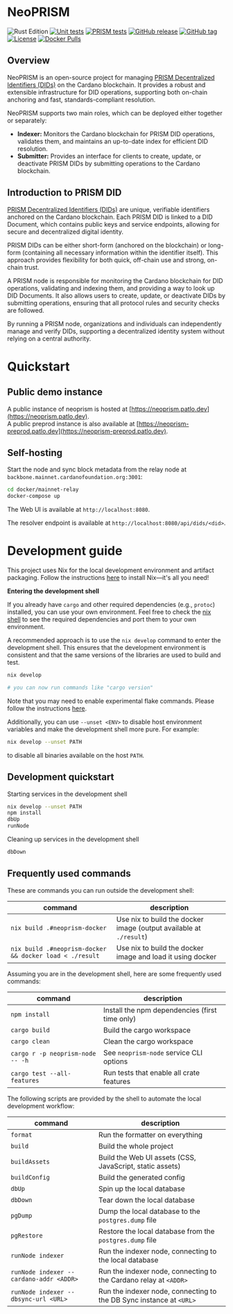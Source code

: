 # NeoPRISM

![Rust Edition](https://img.shields.io/badge/edition-2024-blue)
[![Unit tests](https://github.com/hyperledger-identus/neoprism/actions/workflows/checks.yml/badge.svg)](https://github.com/hyperledger-identus/neoprism/actions)
[![PRISM tests](https://github.com/hyperledger-identus/neoprism/actions/workflows/integration-test.yml/badge.svg)](https://github.com/hyperledger-identus/neoprism/actions)
[![GitHub release](https://img.shields.io/github/release/hyperledger-identus/neoprism.svg)](https://github.com/hyperledger-identus/neoprism/releases)
[![GitHub tag](https://img.shields.io/github/tag/hyperledger-identus/neoprism.svg)](https://github.com/hyperledger-identus/neoprism/tags)
[![License](https://img.shields.io/github/license/hyperledger-identus/neoprism.svg)](./LICENSE)
[![Docker Pulls](https://img.shields.io/docker/pulls/hyperledgeridentus/identus-neoprism)](https://hub.docker.com/r/hyperledgeridentus/identus-neoprism)

## Overview

NeoPRISM is an open-source project for managing [PRISM Decentralized Identifiers (DIDs)](https://www.w3.org/TR/did-core/) on the Cardano blockchain. It provides a robust and extensible infrastructure for DID operations, supporting both on-chain anchoring and fast, standards-compliant resolution.

NeoPRISM supports two main roles, which can be deployed either together or separately:

- **Indexer:** Monitors the Cardano blockchain for PRISM DID operations, validates them, and maintains an up-to-date index for efficient DID resolution.
- **Submitter:** Provides an interface for clients to create, update, or deactivate PRISM DIDs by submitting operations to the Cardano blockchain.

## Introduction to PRISM DID

[PRISM Decentralized Identifiers (DIDs)](https://github.com/input-output-hk/prism-did-method-spec/blob/main/w3c-spec/PRISM-method.md) are unique, verifiable identifiers anchored on the Cardano blockchain. Each PRISM DID is linked to a DID Document, which contains public keys and service endpoints, allowing for secure and decentralized digital identity.

PRISM DIDs can be either short-form (anchored on the blockchain) or long-form (containing all necessary information within the identifier itself). This approach provides flexibility for both quick, off-chain use and strong, on-chain trust.

A PRISM node is responsible for monitoring the Cardano blockchain for DID operations, validating and indexing them, and providing a way to look up DID Documents. It also allows users to create, update, or deactivate DIDs by submitting operations, ensuring that all protocol rules and security checks are followed.

By running a PRISM node, organizations and individuals can independently manage and verify DIDs, supporting a decentralized identity system without relying on a central authority.

# Quickstart

## Public demo instance

A public instance of neoprism is hosted at [https://neoprism.patlo.dev](https://neoprism.patlo.dev).  
A public preprod instance is also available at [https://neoprism-preprod.patlo.dev](https://neoprism-preprod.patlo.dev).

## Self-hosting

Start the node and sync block metadata from the relay node at `backbone.mainnet.cardanofoundation.org:3001`:

```bash
cd docker/mainnet-relay
docker-compose up
```

The Web UI is available at `http://localhost:8080`.

The resolver endpoint is available at `http://localhost:8080/api/dids/<did>`.


# Development guide

This project uses Nix for the local development environment and artifact packaging.
Follow the instructions [here](https://nixos.org/download/#download-nix) to install Nix—it's all you need!

__Entering the development shell__

If you already have `cargo` and other required dependencies (e.g., `protoc`) installed, you can use your own environment.
Feel free to check the [nix shell](./nix/devShells/neoprism.nix) to see the required dependencies and port them to your own environment.

A recommended approach is to use the `nix develop` command to enter the development shell.
This ensures that the development environment is consistent and that the same versions of the libraries are used to build and test.


```bash
nix develop

# you can now run commands like "cargo version"
```
Note that you may need to enable experimental flake commands. Please follow the instructions [here](https://nixos.wiki/wiki/Flakes).

Additionally, you can use `--unset <ENV>` to disable host environment variables and make the development shell more pure.
For example:

```bash
nix develop --unset PATH
```

to disable all binaries available on the host `PATH`.


## Development quickstart

Starting services in the development shell

```bash
nix develop --unset PATH
npm install
dbUp
runNode
```

Cleaning up services in the development shell

```bash
dbDown
```

## Frequently used commands

These are commands you can run outside the development shell:

| command                                                 | description                                                        |
|---------------------------------------------------------|--------------------------------------------------------------------|
| `nix build .#neoprism-docker`                           | Use nix to build the docker image (output available at `./result`) |
| `nix build .#neoprism-docker && docker load < ./result` | Use nix to build the docker image and load it using docker         |

Assuming you are in the development shell, here are some frequently used commands:

| command                          | description                                    |
|----------------------------------|------------------------------------------------|
| `npm install`                    | Install the npm dependencies (first time only) |
| `cargo build`                    | Build the cargo workspace                      |
| `cargo clean`                    | Clean the cargo workspace                      |
| `cargo r -p neoprism-node -- -h` | See `neoprism-node` service CLI options        |
| `cargo test --all-features`      | Run tests that enable all crate features       |

The following scripts are provided by the shell to automate the local development workflow:

| command                                 | description                                                        |
|-----------------------------------------|--------------------------------------------------------------------|
| `format`                                | Run the formatter on everything                                    |
| `build`                                 | Build the whole project                                            |
| `buildAssets`                           | Build the Web UI assets (CSS, JavaScript, static assets)           |
| `buildConfig`                           | Build the generated config                                         |
| `dbUp`                                  | Spin up the local database                                         |
| `dbDown`                                | Tear down the local database                                       |
| `pgDump`                                | Dump the local database to the `postgres.dump` file                |
| `pgRestore`                             | Restore the local database from the `postgres.dump` file           |
| `runNode indexer`                       | Run the indexer node, connecting to the local database             |
| `runNode indexer --cardano-addr <ADDR>` | Run the indexer node, connecting to the Cardano relay at `<ADDR>`  |
| `runNode indexer --dbsync-url <URL>`    | Run the indexer node, connecting to the DB Sync instance at `<URL>`|
